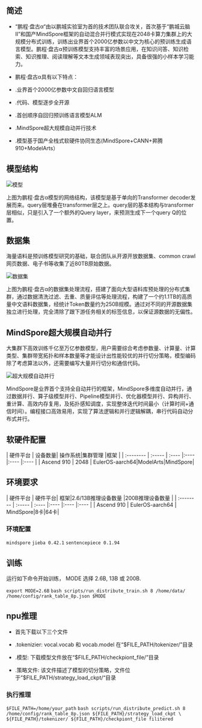 ## 简述

- “鹏程·盘古α“由以鹏城实验室为首的技术团队联合攻关，首次基于“鹏城云脑Ⅱ”和国产MindSpore框架的自动混合并行模式实现在2048卡算力集群上的大规模分布式训练，训练出业界首个2000亿参数以中文为核心的预训练生成语言模型。鹏程·盘古α预训练模型支持丰富的场景应用，在知识问答、知识检索、知识推理、阅读理解等文本生成领域表现突出，具备很强的小样本学习能力。


- 鹏程·盘古α具有以下特点：

- .业界首个2000亿参数中文自回归语言模型

- .代码、模型逐步全开源

- .首创顺序自回归预训练语言模型ALM

- .MindSpore超大规模自动并行技术

- .模型基于国产全栈式软硬件协同生态(MindSpore+CANN+昇腾910+ModelArts）

## 模型结构

![模型](/statics/largeModel/muxing.png)

上图为鹏程·盘古α模型的网络结构，该模型是基于单向的Transformer decoder发展而来。query层堆叠在transformer层之上。query层的基本结构与transformer层相似，只是引入了一个额外的Query layer，来预测生成下一个query Q的位置。

## 数据集

海量语料是预训练模型研究的基础，联合团队从开源开放数据集、common crawl网页数据、电子书等收集了近80TB原始数据。

![数据集](/statics/largeModel/shujuji.png)

上图为鹏程·盘古α的数据集处理流程，搭建了面向大型语料库预处理的分布式集群，通过数据清洗过滤、去重、质量评估等处理流程，构建了一个约1.1TB的高质量中文语料数据集，经统计Token数量约为250B规模。通过对不同的开源数据集独立进行处理，完全清除了跟下游任务相关的标签信息，以保证源数据的无偏性。

## MindSpore超大规模自动并行

大集群下高效训练千亿至万亿参数模型，用户需要综合考虑参数量、计算量、计算类型、集群带宽拓扑和样本数量等才能设计出性能较优的并行切分策略，模型编码除了考虑算法以外，还需要编写大量并行切分和通信代码。

![超大规模自动并行](/statics/largeModel/mindspore.png)

MindSpore是业界首个支持全自动并行的框架，MindSpore多维度自动并行，通过数据并行、算子级模型并行、Pipeline模型并行、优化器模型并行、异构并行、重计算、高效内存复用，及拓扑感知调度，实现整体迭代时间最小（计算时间+通信时间）。编程接口高效易用，实现了算法逻辑和并行逻辑解耦，串行代码自动分布式并行。

## 软硬件配置

| 硬件平台   | 设备数量|  操作系统|集群管理   |框架  |
| :--------   | :-----  | :----  |:----  |:----  |:----  |
| Ascend 910 | 2048 |  EulerOS-aarch64|ModelArts️|MindSpore|



## 环境要求

| 硬件平台   | 硬件平台|  框架|2.6/13B推理设备数量   |200B推理设备数量  |
| :--------   | :-----  | :----  |:----  |:----  |:----  |
| Ascend 910 | EulerOS-aarch64 |  MindSpore|8卡|64卡|

### 环境配置
`mindspore`
`jieba 0.42.1`
`sentencepiece 0.1.94`

## 训练
运行如下命令开始训练， MODE 选择 2.6B, 13B 或 200B.

`export MODE=2.6B`
`bash scripts/run_distribute_train.sh 8 /home/data/ /home/config/rank_table_8p.json $MODE`

## npu推理

- 首先下载以下三个文件

- .tokenizier: vocal.vocab 和 vocab.model 在“$FILE_PATH/tokenizer/”目录

- .模型: 下载模型文件放在“$FILE_PATH/checkpiont_file/”目录

- .策略文件: 该文件描述了模型的切分策略，文件位于”$FILE_PATH/strategy_load_ckpt/“目录

### 执行推理

`$FILE_PATH=/home/your_path`
`bash scripts/run_distribute_predict.sh 8 /home/config/rank_table_8p.json ${FILE_PATH}/strategy_load_ckpt \`
`${FILE_PATH}/tokenizer/ ${FILE_PATH}/checkpiont_file filitered`


